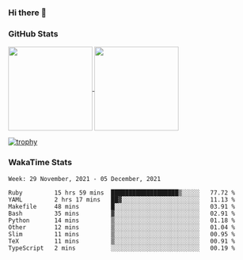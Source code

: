 ### Hi there 👋

### GitHub Stats

<a href="https://github.com/anuraghazra/github-readme-stats">
  <img align="center" height="170px" src="https://github-readme-stats.vercel.app/api/top-langs/?username=tksfjt1024&layout=compact&count_private=true&show_icons=true&show_icons=true&theme=graywhite" />
</a>
<a href="https://github.com/anuraghazra/github-readme-stats">
  <img align="center" height="170px" src="https://github-readme-stats.vercel.app/api?username=tksfjt1024&count_private=true&show_icons=true&show_icons=true&theme=graywhite" />
</a>

[![trophy](https://github-profile-trophy.vercel.app/?username=tksfjt1024)](https://github.com/ryo-ma/github-profile-trophy)

### WakaTime Stats

<!--START_SECTION:waka-->
```text
Week: 29 November, 2021 - 05 December, 2021

Ruby         15 hrs 59 mins  ███████████████████▒░░░░░   77.72 % 
YAML         2 hrs 17 mins   ██▓░░░░░░░░░░░░░░░░░░░░░░   11.13 % 
Makefile     48 mins         █░░░░░░░░░░░░░░░░░░░░░░░░   03.91 % 
Bash         35 mins         ▓░░░░░░░░░░░░░░░░░░░░░░░░   02.91 % 
Python       14 mins         ▒░░░░░░░░░░░░░░░░░░░░░░░░   01.18 % 
Other        12 mins         ▒░░░░░░░░░░░░░░░░░░░░░░░░   01.04 % 
Slim         11 mins         ▒░░░░░░░░░░░░░░░░░░░░░░░░   00.95 % 
TeX          11 mins         ▒░░░░░░░░░░░░░░░░░░░░░░░░   00.91 % 
TypeScript   2 mins          ░░░░░░░░░░░░░░░░░░░░░░░░░   00.19 % 
```
<!--END_SECTION:waka-->
